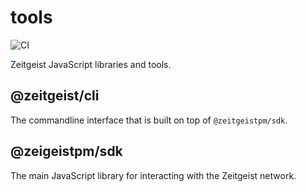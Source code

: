# tools

![CI](https://github.com/zeitgeistpm/tools/workflows/CI/badge.svg)

Zeitgeist JavaScript libraries and tools.

## @zeitgeist/cli

The commandline interface that is built on top of `@zeitgeistpm/sdk`.

## @zeigeistpm/sdk

The main JavaScript library for interacting with the Zeitgeist network.
